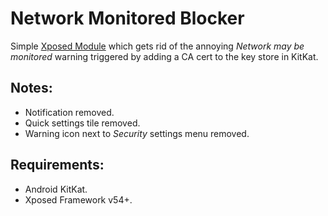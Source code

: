 Network Monitored Blocker
=======================

Simple [Xposed Module](http://repo.xposed.info/module/it.skarafaz.xposed.nwmonblocker) which gets rid of the annoying *Network may be monitored* warning 
triggered by adding a CA cert to the key store in KitKat.

## Notes:
* Notification removed.
* Quick settings tile removed.
* Warning icon next to *Security* settings menu removed.

## Requirements:
* Android KitKat.
* Xposed Framework v54+.
